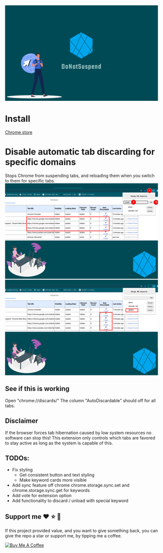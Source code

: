 ![DoNotSuspend logo](https://github.com/MartinWie/DoNotSuspend/blob/main/images/chromestore.png)

# Install
[Chrome store](https://chrome.google.com/webstore/detail/piohlfbmepkepkoiacedlalbmbkjfphc)


# Disable automatic tab discarding for specific domains
Stops Chrome from suspending tabs, and reloading them when you switch to them for specific tabs.
![DoNotSuspend usage](https://github.com/MartinWie/DoNotSuspend/blob/main/images/chromestore3.png)
![DoNotSuspend usage](https://github.com/MartinWie/DoNotSuspend/blob/main/images/chromestore4.png)


## See if this is working
Open "chrome://discards/" 
The column "AutoDiscardable" should off for all tabs.

## Disclaimer
If the browser forces tab hibernation caused by low system resources no software can stop this!
This extension only controls which tabs are favored to stay active as long as the system is capable of this.

## TODOs:  
- Fix styling
  - Get consistent button and text styling
  - Make keyword cards more visible
- Add sync feature off chrome chrome.storage.sync.set and chrome.storage.sync.get for keywords
- Add vote for extension option
- Add functionality to discard / unload with special keyword

## Support me :heart: :star: :money_with_wings:
If this project provided value, and you want to give something back, you can give the repo a star or support me, by tipping me a coffee.

<a href="https://buymeacoffee.com/MartinWie" target="_blank"><img src="https://cdn.buymeacoffee.com/buttons/v2/default-blue.png" alt="Buy Me A Coffee" width="170"></a>
